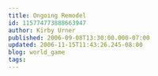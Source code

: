 ```yaml
---
title: Ongoing Remodel
id: 115774773888663947
author: Kirby Urner
published: 2006-09-08T13:30:00.000-07:00
updated: 2006-11-15T11:43:26.245-08:00
blog: world_game
tags: 
---
```


